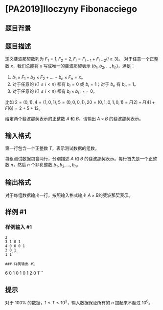 # [PA2019]Iloczyny Fibonacciego

## 题目背景



## 题目描述

定义斐波那契数列为 $F_1=1,F_2=2,F_i=F_{i-1}+F_{i-2}(i\ge 3)$。
对于任意一个正整数 $x$，我们总能将 $x$ 写成唯一的斐波那契表示 $(b_1,b_2,...,b_n)$，满足：

1. $b_1\times F_1+b_2\times F_2+...+b_n\times F_n=x$。
2. 对于任意的 $i(1\le i<n)$ 都有 $b_i=0$ 或 $b_i=1$；对于 $b_n$ 有 $b_n=1$。
3. 对于任意的 $i(1\le i<n)$ 都有 $b_i\times b_{i+1}=0$。

比如 $2=(0,1),4=(1,0,1),5=(0,0,0,1),20=(0,1,0,1,0,1)=F[2]+F[4]+F[6]=2+5+13$。

给定两个斐波那契表示的正整数 $A$ 和 $B$，请输出 $A\times B$ 的斐波那契表示。

## 输入格式

第一行包含一个正整数 $T$，表示测试数据的组数。

每组测试数据包含两行，分别描述 $A$ 和 $B$ 的斐波那契表示。每行首先是一个正整数 $n$，然后 $n$ 个非负整数 $b_1,b_2,...,b_n$。


## 输出格式

对于每组数据输出一行，按照输入格式输出 $A\times B$的斐波那契表示。

## 样例 #1

### 样例输入 #1
```
2
3 1 0 1
4 0 0 0 1
2 0 1
1 1```

### 样例输出 #1

```
6 0 1 0 1 0 1
2 0 1```

## 提示

对于 $100\%$ 的数据，$1\le T\le 10^3$，输入数据保证所有的 $n$ 加起来不超过 $10^6$。

